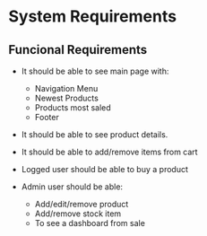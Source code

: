 # System Requirements

## Funcional Requirements

- It should be able to see main page with:
    - Navigation Menu
    - Newest Products
    - Products most saled
    - Footer
- It should be able to see product details.
- It should be able to add/remove items from cart
- Logged user should be able to buy a product

- Admin user should be able:
    - Add/edit/remove product
    - Add/remove stock item
    - To see a dashboard from sale
